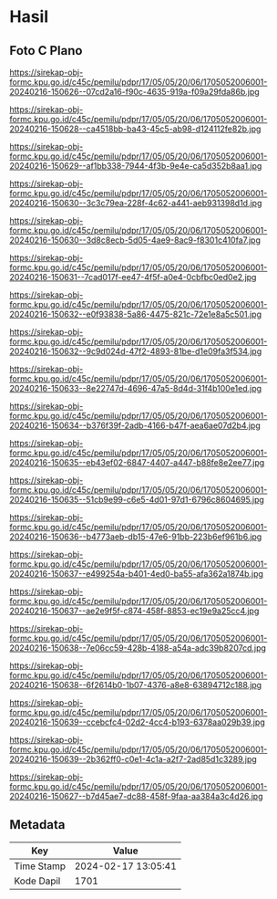 # Hasil

## Foto C Plano

https://sirekap-obj-formc.kpu.go.id/c45c/pemilu/pdpr/17/05/05/20/06/1705052006001-20240216-150626--07cd2a16-f90c-4635-919a-f09a29fda86b.jpg

https://sirekap-obj-formc.kpu.go.id/c45c/pemilu/pdpr/17/05/05/20/06/1705052006001-20240216-150628--ca4518bb-ba43-45c5-ab98-d124112fe82b.jpg

https://sirekap-obj-formc.kpu.go.id/c45c/pemilu/pdpr/17/05/05/20/06/1705052006001-20240216-150629--af1bb338-7944-4f3b-9e4e-ca5d352b8aa1.jpg

https://sirekap-obj-formc.kpu.go.id/c45c/pemilu/pdpr/17/05/05/20/06/1705052006001-20240216-150630--3c3c79ea-228f-4c62-a441-aeb931398d1d.jpg

https://sirekap-obj-formc.kpu.go.id/c45c/pemilu/pdpr/17/05/05/20/06/1705052006001-20240216-150630--3d8c8ecb-5d05-4ae9-8ac9-f8301c410fa7.jpg

https://sirekap-obj-formc.kpu.go.id/c45c/pemilu/pdpr/17/05/05/20/06/1705052006001-20240216-150631--7cad017f-ee47-4f5f-a0e4-0cbfbc0ed0e2.jpg

https://sirekap-obj-formc.kpu.go.id/c45c/pemilu/pdpr/17/05/05/20/06/1705052006001-20240216-150632--e0f93838-5a86-4475-821c-72e1e8a5c501.jpg

https://sirekap-obj-formc.kpu.go.id/c45c/pemilu/pdpr/17/05/05/20/06/1705052006001-20240216-150632--9c9d024d-47f2-4893-81be-d1e09fa3f534.jpg

https://sirekap-obj-formc.kpu.go.id/c45c/pemilu/pdpr/17/05/05/20/06/1705052006001-20240216-150633--8e22747d-4696-47a5-8d4d-31f4b100e1ed.jpg

https://sirekap-obj-formc.kpu.go.id/c45c/pemilu/pdpr/17/05/05/20/06/1705052006001-20240216-150634--b376f39f-2adb-4166-b47f-aea6ae07d2b4.jpg

https://sirekap-obj-formc.kpu.go.id/c45c/pemilu/pdpr/17/05/05/20/06/1705052006001-20240216-150635--eb43ef02-6847-4407-a447-b88fe8e2ee77.jpg

https://sirekap-obj-formc.kpu.go.id/c45c/pemilu/pdpr/17/05/05/20/06/1705052006001-20240216-150635--51cb9e99-c6e5-4d01-97d1-6796c8604695.jpg

https://sirekap-obj-formc.kpu.go.id/c45c/pemilu/pdpr/17/05/05/20/06/1705052006001-20240216-150636--b4773aeb-db15-47e6-91bb-223b6ef961b6.jpg

https://sirekap-obj-formc.kpu.go.id/c45c/pemilu/pdpr/17/05/05/20/06/1705052006001-20240216-150637--e499254a-b401-4ed0-ba55-afa362a1874b.jpg

https://sirekap-obj-formc.kpu.go.id/c45c/pemilu/pdpr/17/05/05/20/06/1705052006001-20240216-150637--ae2e9f5f-c874-458f-8853-ec19e9a25cc4.jpg

https://sirekap-obj-formc.kpu.go.id/c45c/pemilu/pdpr/17/05/05/20/06/1705052006001-20240216-150638--7e06cc59-428b-4188-a54a-adc39b8207cd.jpg

https://sirekap-obj-formc.kpu.go.id/c45c/pemilu/pdpr/17/05/05/20/06/1705052006001-20240216-150638--6f2614b0-1b07-4376-a8e8-63894712c188.jpg

https://sirekap-obj-formc.kpu.go.id/c45c/pemilu/pdpr/17/05/05/20/06/1705052006001-20240216-150639--ccebcfc4-02d2-4cc4-b193-6378aa029b39.jpg

https://sirekap-obj-formc.kpu.go.id/c45c/pemilu/pdpr/17/05/05/20/06/1705052006001-20240216-150639--2b362ff0-c0e1-4c1a-a2f7-2ad85d1c3289.jpg

https://sirekap-obj-formc.kpu.go.id/c45c/pemilu/pdpr/17/05/05/20/06/1705052006001-20240216-150627--b7d45ae7-dc88-458f-9faa-aa384a3c4d26.jpg


## Metadata

| Key        | Value               |
| ---------- | ------------------- |
| Time Stamp | 2024-02-17 13:05:41 |
| Kode Dapil | 1701                |



